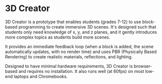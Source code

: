 3D Creator
==========

3D Creator is a prototype that enables students (grades 7-12) to use block-based programming to create immersive 3D scenes. It's designed such that students only need knowledge of x, y, and z planes, and it gently introduces more complex topics as students build more scenes.

It provides an immediate feedback loop (when a block is added, the scene automatically updates, with no render time) and uses PBR (Physically Based Rendering) to create realistic materials, reflections, and lighting.

Designed to have minimal hardware requirements, 3D Creator is browser-based and requires no installation. It also runs well (at 60fps) on most low-end laptops and Chromebooks.